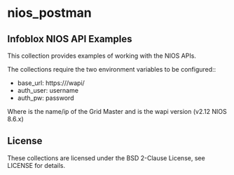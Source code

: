 # nios_postman
## Infoblox NIOS API Examples


This collection provides examples of working with the NIOS APIs.

The collections require the two environment variables to be configured::

  - base_url: https://<gm>/wapi/<version>
  - auth_user:  username
  - auth_pw: password

Where <gm> is the name/ip of the Grid Master and <version> is the wapi version (v2.12 NIOS 8.6.x)

## License

These collections are licensed under the BSD 2-Clause License, see LICENSE for details.
